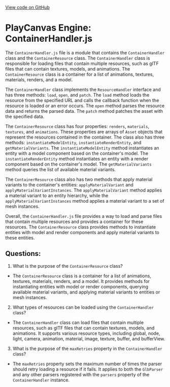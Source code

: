 [View code on GitHub](https://github.com/playcanvas/engine/src/framework/handlers/container.js)

# PlayCanvas Engine: ContainerHandler.js

The `ContainerHandler.js` file is a module that contains the `ContainerHandler` class and the `ContainerResource` class. The `ContainerHandler` class is responsible for loading files that contain multiple resources, such as glTF files that can contain textures, models, and animations. The `ContainerResource` class is a container for a list of animations, textures, materials, renders, and a model.

The `ContainerHandler` class implements the `ResourceHandler` interface and has three methods: `load`, `open`, and `patch`. The `load` method loads the resource from the specified URL and calls the callback function when the resource is loaded or an error occurs. The `open` method parses the resource data and returns the parsed data. The `patch` method patches the asset with the specified data.

The `ContainerResource` class has four properties: `renders`, `materials`, `textures`, and `animations`. These properties are arrays of `Asset` objects that represent the resources contained in the container. The class also has three methods: `instantiateModelEntity`, `instantiateRenderEntity`, and `getMaterialVariants`. The `instantiateModelEntity` method instantiates an entity with a model component based on the container's model. The `instantiateRenderEntity` method instantiates an entity with a render component based on the container's model. The `getMaterialVariants` method queries the list of available material variants.

The `ContainerResource` class also has two methods that apply material variants to the container's entities: `applyMaterialVariant` and `applyMaterialVariantInstances`. The `applyMaterialVariant` method applies a material variant to an entity hierarchy, while the `applyMaterialVariantInstances` method applies a material variant to a set of mesh instances.

Overall, the `ContainerHandler.js` file provides a way to load and parse files that contain multiple resources and provides a container for these resources. The `ContainerResource` class provides methods to instantiate entities with model and render components and apply material variants to these entities.
## Questions: 
 1. What is the purpose of the `ContainerResource` class?
- The `ContainerResource` class is a container for a list of animations, textures, materials, renders, and a model. It provides methods for instantiating entities with model or render components, querying available material variants, and applying material variants to entities or mesh instances.

2. What types of resources can be loaded using the `ContainerHandler` class?
- The `ContainerHandler` class can load files that contain multiple resources, such as glTF files that can contain textures, models, and animations. It supports various resource types, including global, node, light, camera, animation, material, image, texture, buffer, and bufferView.

3. What is the purpose of the `maxRetries` property in the `ContainerHandler` class?
- The `maxRetries` property sets the maximum number of times the parser should retry loading a resource if it fails. It applies to both the `GlbParser` and any other parsers registered with the `parsers` property of the `ContainerHandler` instance.